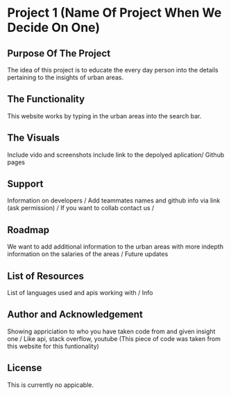 # Project 1 (Name Of Project When We Decide On One)

## Purpose Of The Project
The idea of this project is to educate the every day person into the details pertaining to the insights of urban areas.

## The Functionality
This website works by typing in the urban areas into the search bar.

## The Visuals
Include vido and screenshots include link to the depolyed aplication/ Github pages

## Support
Information on developers / Add teammates names and github info via link (ask permission) / If you want to collab contact us / 

## Roadmap
We want to add additional information to the urban areas with more indepth information on the salaries of the areas / Future updates 

## List of Resources
List of languages used and apis working with / Info

## Author and Acknowledgement 
Showing appriciation to who you have taken code from and given insight one / Like api, stack overflow, youtube (This piece of code was taken from this website for this funtionality)

## License
This is currently no appicable. 


